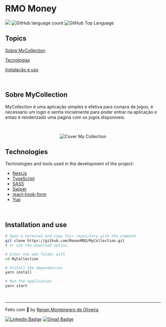 # RMO Money

<p>
  <img src="https://img.shields.io/badge/made%20by-Renan%20MDO-blue?style=flat-square">
  <img alt="GitHub language count" src="https://img.shields.io/github/languages/count/RenanMDO/MyCollection?color=blue&style=flat-square">
  <img alt="GitHub Top Language" src="https://img.shields.io/github/languages/top/RenanMDO/MyCollection?color=blue&style=flat-square">
  
  
</p>


## Topics 

[Sobre MyCollection](#sobre-MyCollection)

[Tecnologias](#technologies)

[Instalação e uso](#installation-and-use)


<br>

## Sobre MyCollection

MyCollection é uma aplicação simples e efetiva para compra de jogos, é necessario um login e senha inicialmente para poder entrar na aplicação e entao é renderizado uma pagina com os jogos disponiveis.

<br>

<p align="center">
  <img src="https://repository-images.githubusercontent.com/513579787/ca88dc51-e010-425f-99a5-f47a88d33889" alt="Cover My Collection">
</p>

## Technologies

Technologies and tools used in the development of the project:

- [NextJs](https://nextjs.org/)
- [TypeScript](https://www.typescriptlang.org/)
- [SASS](https://sass-lang.com/)
- [Swiper](https://swiperjs.com/)
- [react-hook-form](https://react-hook-form.com/)
- [Yup](https://github.com/jquense/yup)

<br>

## Installation and use

```bash
# Open a terminal and copy this repository with the command
git clone https://github.com/RenanMDO/MyCollection.git
# or use the download option.

# Enter the web folder with 
cd MyCollection

# Install the dependencies
yarn install

# Run the application
yarn start
```

<br>


---

Feito com :blue_heart: by [Renan Montenegro de Oliveira](https://github.com/RenanMDO/)

[![Linkedin Badge](https://img.shields.io/badge/-Renan%20MDO-blue?style=flat-square&logo=Linkedin&logoColor=white&link=https://www.linkedin.com/in/renanmdo/)](https://www.linkedin.com/in/renanmdo/) 
[![Gmail Badge](https://img.shields.io/badge/-renan.montenegro.oliveira@gmail.com-blue?style=flat-square&logo=Gmail&logoColor=white&link=mailto:renan.montenegro.oliveira@gmail.com)](mailto:renan.montenegro.oliveira@gmail.com)
